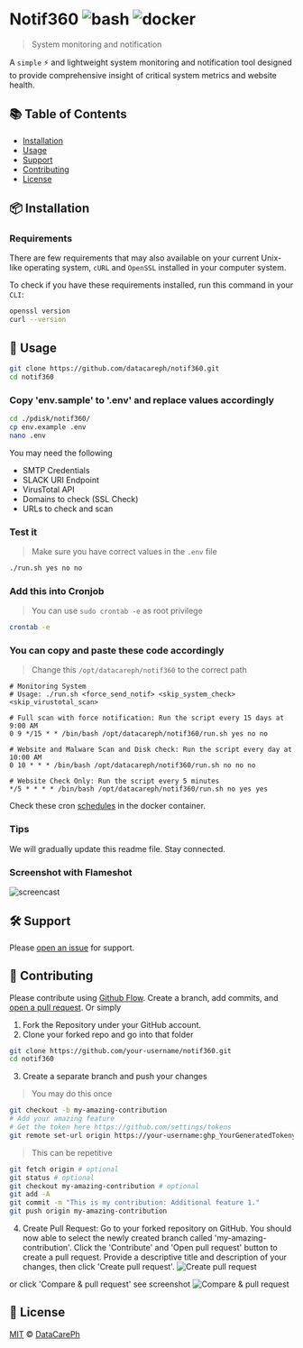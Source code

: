 # Notif360 ![bash](https://img.shields.io/badge/language-bash-green.svg) ![docker](https://img.shields.io/badge/Docker-notif360.Dockerfile-blue)

> System monitoring and notification

A `simple` :zap: and lightweight system monitoring and notification tool designed to provide comprehensive insight of critical system metrics and website health.

## :books: Table of Contents

- [Installation](#package-installation)
- [Usage](#rocket-usage)
- [Support](#hammer_and_wrench-support)
- [Contributing](#memo-contributing)
- [License](#scroll-license)

## :package: Installation

### Requirements

There are few requirements that may also available on your current Unix-like operating system, `cURL` and `OpenSSL` installed in your computer system.

To check if you have these requirements installed, run this command in your `CLI`:

```sh
openssl version
curl --version
```

## :rocket: Usage

```sh
git clone https://github.com/datacareph/notif360.git
cd notif360
```

### Copy 'env.sample' to '.env' and replace values accordingly

```sh
cd ./pdisk/notif360/
cp env.example .env
nano .env
```

You may need the following
- SMTP Credentials
- SLACK URI Endpoint
- VirusTotal API
- Domains to check (SSL Check)
- URLs to check and scan

### Test it
> Make sure you have correct values in the `.env` file
```sh
./run.sh yes no no
```

### Add this into Cronjob
> You can use `sudo crontab -e` as root privilege
```sh
crontab -e
```

### You can copy and paste these code accordingly
> Change this `/opt/datacareph/notif360` to the correct path
```
# Monitoring System
# Usage: ./run.sh <force_send_notif> <skip_system_check> <skip_virustotal_scan>

# Full scan with force notification: Run the script every 15 days at 9:00 AM
0 9 */15 * * /bin/bash /opt/datacareph/notif360/run.sh yes no no

# Website and Malware Scan and Disk check: Run the script every day at 10:00 AM
0 10 * * * /bin/bash /opt/datacareph/notif360/run.sh no no no

# Website Check Only: Run the script every 5 minutes
*/5 * * * * /bin/bash /opt/datacareph/notif360/run.sh no yes yes
```

Check these cron [schedules](https://github.com/datacareph/notif360/blob/main/20-scheduler) in the docker container.

### Tips

We will gradually update this readme file. Stay connected.

### Screenshot with Flameshot

![screencast](https://imgur.com/CeueuNB.png)

## :hammer_and_wrench: Support

Please [open an issue](https://github.com/datacareph/notif360/issues/new) for support.

## :memo: Contributing

Please contribute using [Github Flow](https://guides.github.com/introduction/flow/). Create a branch, add commits, and [open a pull request](https://github.com/datacareph/notif360/compare/). Or simply
1. Fork the Repository under your GitHub account.
2. Clone your forked repo and go into that folder

```sh
git clone https://github.com/your-username/notif360.git
cd notif360
```
3. Create a separate branch and push your changes
> You may do this once
```sh
git checkout -b my-amazing-contribution
# Add your amazing feature
# Get the token here https://github.com/settings/tokens
git remote set-url origin https://your-username:ghp_YourGeneratedTokenypy63uudYz9mtu3iLQah@github.com/your-username/notif360.git
```
> This can be repetitive
```sh
git fetch origin # optional
git status # optional
git checkout my-amazing-contribution # optional
git add -A
git commit -m "This is my contribution: Additional feature 1."
git push origin my-amazing-contribution
```

4. Create Pull Request: Go to your forked repository on GitHub. You should now able to select the newly created branch called 'my-amazing-contribution'. Click the 'Contribute' and 'Open pull request' button to create a pull request. Provide a descriptive title and description of your changes, then click 'Create pull request'.
![Create pull request](https://imgur.com/xwkaAzF.png)

or click 'Compare & pull request' see screenshot
![Compare & pull request](https://imgur.com/Y4WEad4.png)

## :scroll: License

[MIT](LICENSE) © [DataCarePh](https://github.com/datacareph/)